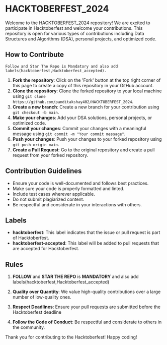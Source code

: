 # HACKTOBERFEST_2024

Welcome to the HACKTOBERFEST_2024 repository! We are excited to participate in Hacktoberfest and welcome your contributions. This repository is open for various types of contributions including Data Structures and Algorithms (DSA), personal projects, and optimized code.

## How to Contribute
    Follow and Star The Repo is Mandatory and also add labels(hacktoberfest,Hacktoberfest_accepted).
1. **Fork the repository**: Click on the 'Fork' button at the top right corner of this page to create a copy of this repository in your GitHub account.
2. **Clone the repository**: Clone the forked repository to your local machine using `git clone https://github.com/panditakshay402/HACKTOBERFEST_2024`.
3. **Create a new branch**: Create a new branch for your contribution using `git checkout -b main`.
4. **Make your changes**: Add your DSA solutions, personal projects, or optimized code.
5. **Commit your changes**: Commit your changes with a meaningful message using `git commit -m "Your commit message"`.
6. **Push your changes**: Push your changes to your forked repository using `git push origin main`.
7. **Create a Pull Request**: Go to the original repository and create a pull request from your forked repository.

## Contribution Guidelines

- Ensure your code is well-documented and follows best practices.
- Make sure your code is properly formatted and linted.
- Include test cases wherever applicable.
- Do not submit plagiarized content.
- Be respectful and considerate in your interactions with others.

## Labels

- **hacktoberfest**: This label indicates that the issue or pull request is part of Hacktoberfest.
- **hacktoberfest-accepted**: This label will be added to pull requests that are accepted for Hacktoberfest.

## Rules

1. **FOLLOW** and **STAR THE REPO** is **MANDATORY** and also add labels(hacktoberfest,Hacktoberfest_accepted)

2. **Quality over Quantity**: We value high-quality contributions over a large number of low-quality ones.
   
3. **Respect Deadlines**: Ensure your pull requests are submitted before the Hacktoberfest deadline

4. **Follow the Code of Conduct**: Be respectful and considerate to others in the community.

Thank you for contributing to the Hacktoberfest! Happy coding!
